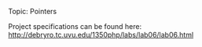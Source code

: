 Topic: Pointers

Project specifications can be found here: http://debryro.tc.uvu.edu/1350php/labs/lab06/lab06.html
